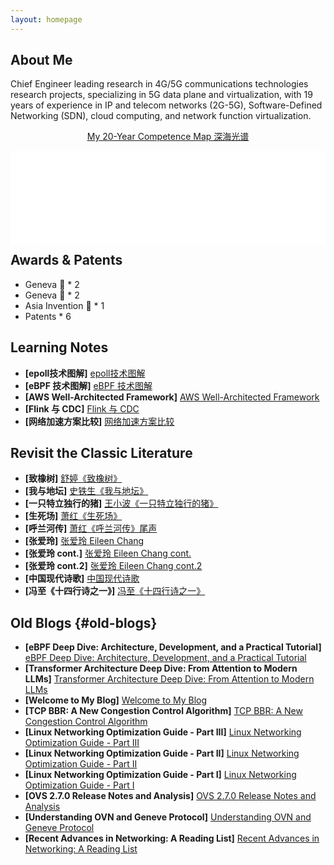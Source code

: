 ```yaml
---
layout: homepage
---
```


## About Me

Chief Engineer leading research in 4G/5G communications technologies research projects, specializing in 5G data plane and virtualization, with 19 years of experience in IP and telecom networks (2G-5G), Software-Defined Networking (SDN), cloud computing, and network function virtualization.

<p style="text-align: center;"><a href="/learning/Deep%20Sea%20Spectrum.html">My 20-Year Competence Map 深海光谱</a></p>

<div class="competence-embed">
  <iframe id="competence-iframe" src="/learning/Deep%20Sea%20Spectrum.html?embed=1" style="width:100%; border:0;" loading="lazy" title="My 20-Year Competence Map (深海光谱配色)"></iframe>
</div>

## Awards & Patents

- Geneva 🥇 * 2
- Geneva 🥈 * 2
- Asia Invention 🥈 * 1
- Patents * 6

## Learning Notes

- **[epoll技术图解]** [epoll技术图解](/learning/epoll.html)
- **[eBPF 技术图解]** [eBPF 技术图解](/learning/eBPF.html)
- **[AWS Well-Architected Framework]** [AWS Well-Architected Framework](/learning/AWS_Well_Architecture.html)
 - **[Flink 与 CDC]** [Flink 与 CDC](/learning/flink_and_cdc.html)
- **[网络加速方案比较]** [网络加速方案比较](/learning/Accelerated%20Path.html)

## Revisit the Classic Literature

- **[致橡树]** [舒婷《致橡树》](/essay/love.html) 
- **[我与地坛]** [史铁生《我与地坛》](/essay/me_and_ditan.html)
- **[一只特立独行的猪]** [王小波《一只特立独行的猪》](/essay/pig.html)
- **[生死场]** [萧红《生死场》](/essay/birth_and_death.html)
- **[呼兰河传]** [萧红《呼兰河传》尾声](/essay/hulan_river.html)
- **[张爱玲]** [张爱玲 Eileen Chang](/essay/Eileen_Chang.html)
- **[张爱玲 cont.]** [张爱玲 Eileen Chang cont.](/essay/Eileen_Chang_1.html)
- **[张爱玲 cont.2]** [张爱玲 Eileen Chang cont.2](/essay/Eileen_Chang_2.html)
- **[中国现代诗歌]** [中国现代诗歌](/essay/new_poems.html)
- **[冯至《十四行诗之一》]** [冯至《十四行诗之一》](/essay/comet.html)

## Old Blogs {#old-blogs}

- **[eBPF Deep Dive: Architecture, Development, and a Practical Tutorial]** [eBPF Deep Dive: Architecture, Development, and a Practical Tutorial](/technology/ebpf/linux/kernel/deep%20dive/2025/07/06/ebpf-introduction-and-tutorial.html)
- **[Transformer Architecture Deep Dive: From Attention to Modern LLMs]** [Transformer Architecture Deep Dive: From Attention to Modern LLMs](/machine%20learning/nlp/transformer/deep%20learning/llm/2025/01/15/transformer-architecture-deep-dive.html)
- **[Welcome to My Blog]** [Welcome to My Blog](/2024/03/08/welcome.html)
- **[TCP BBR: A New Congestion Control Algorithm]** [TCP BBR: A New Congestion Control Algorithm](/networking/performance/2024/03/01/bbr.html)
- **[Linux Networking Optimization Guide - Part III]** [Linux Networking Optimization Guide - Part III](/linux/networking/2024/02/17/linux-networking-optimisation-guide-3.html)
- **[Linux Networking Optimization Guide - Part II]** [Linux Networking Optimization Guide - Part II](/linux/networking/2024/02/16/linux-networking-optimisation-guide-2.html)
- **[Linux Networking Optimization Guide - Part I]** [Linux Networking Optimization Guide - Part I](/linux/networking/2024/02/15/linux-networking-optimisation-guide.html)
- **[OVS 2.7.0 Release Notes and Analysis]** [OVS 2.7.0 Release Notes and Analysis](/networking/sdn/2024/02/10/ovs-2-7-0.html)
- **[Understanding OVN and Geneve Protocol]** [Understanding OVN and Geneve Protocol](/networking/sdn/2024/02/08/ovn-and-geneve.html)
- **[Recent Advances in Networking: A Reading List]** [Recent Advances in Networking: A Reading List](/networking/research/2024/02/05/recent-networking-advance-readlist.html)

<style>
/* 为"重读经典"部分添加思源宋体 */
h2:contains("重读经典") {
  font-size: 1.2em !important;
}

h2:contains("重读经典") + ul,
h2:contains("重读经典") + ul li,
h2:contains("重读经典") + ul li a {
  font-family: 'Noto Serif SC', serif !important;
}
</style>

<style>
.competence-embed{
  margin: 10px 0 0 0;
}
.competence-embed iframe{
  display: block;
}
.competence-embed + h2{
  margin-top: 12px;
}
@media (max-width: 768px){
  .competence-embed iframe{
    height: auto;
  }
}
</style>

<script>
  // Auto-resize iframe to match inner canvas height
  document.addEventListener('DOMContentLoaded', function(){
    var iframe = document.getElementById('competence-iframe');
    if(!iframe) return;
    function resize() {
      try{
        var doc = iframe.contentDocument || iframe.contentWindow.document;
        if(!doc) return;
        var canvas = doc.getElementById('competenceCanvas');
        if(canvas){
          var rect = canvas.getBoundingClientRect();
          var h = Math.ceil(rect.height || canvas.height);
          iframe.style.height = h + 'px';
        } else {
          // fallback to document height
          var body = doc.body, html = doc.documentElement;
          var h = Math.max(body.scrollHeight, body.offsetHeight, html.clientHeight, html.scrollHeight, html.offsetHeight);
          iframe.style.height = h + 'px';
        }
      }catch(e){ /* cross-origin safe */ }
    }
    iframe.addEventListener('load', function(){
      resize();
      // Re-check after a tick to ensure scripts finished drawing
      setTimeout(resize, 300);
    });
    // Recalculate on window resize
    window.addEventListener('resize', function(){ setTimeout(resize, 100); });

    // Listen for precise size from child
    window.addEventListener('message', function(ev){
      try{
        var data = ev.data || {};
        if(data.type === 'competence-embed-size' && typeof data.height === 'number'){
          iframe.style.height = Math.max(100, data.height) + 'px';
        }
      }catch(e){ /* no-op */ }
    });
  });
</script>

